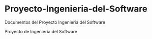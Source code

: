 # Proyecto-Ingenieria-del-Software
Documentos del Proyecto Ingeniería del Software 

Proyecto de Ingenieria del Software 

